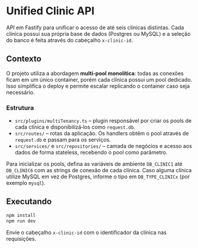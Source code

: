 # Unified Clinic API

API em Fastify para unificar o acesso de até seis clínicas distintas. Cada clínica possui sua própria base de dados (Postgres ou MySQL) e a seleção do banco é feita através do cabeçalho `x-clinic-id`.

## Contexto

O projeto utiliza a abordagem **multi‑pool monolítica**: todas as conexões ficam em um único container, porém cada clínica possui um pool dedicado. Isso simplifica o deploy e permite escalar replicando o container caso seja necessário.

### Estrutura

- `src/plugins/multiTenancy.ts` – plugin responsável por criar os pools de cada clínica e disponibilizá‑los como `request.db`.
- `src/routes/` – rotas da aplicação. Os handlers obtêm o pool através de `request.db` e passam para os serviços.
- `src/services/` e `src/repositories/` – camada de negócios e acesso aos dados de forma stateless, recebendo o pool como parâmetro.

Para inicializar os pools, defina as variáveis de ambiente `DB_CLINIC1` até `DB_CLINIC6` com as strings de conexão de cada clínica. Caso alguma clínica utilize MySQL em vez de Postgres, informe o tipo em `DB_TYPE_CLINICx` (por exemplo `mysql`).

## Executando

```bash
npm install
npm run dev
```

Envie o cabeçalho `x-clinic-id` com o identificador da clínica nas requisições.
